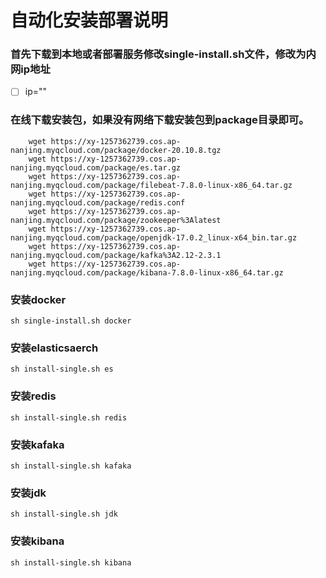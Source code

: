 # 自动化安装部署说明

### 首先下载到本地或者部署服务修改single-install.sh文件，修改为内网ip地址
- [ ] ip=""

### 在线下载安装包，如果没有网络下载安装包到package目录即可。
``` 
    wget https://xy-1257362739.cos.ap-nanjing.myqcloud.com/package/docker-20.10.8.tgz
    wget https://xy-1257362739.cos.ap-nanjing.myqcloud.com/package/es.tar.gz
    wget https://xy-1257362739.cos.ap-nanjing.myqcloud.com/package/filebeat-7.8.0-linux-x86_64.tar.gz
    wget https://xy-1257362739.cos.ap-nanjing.myqcloud.com/package/redis.conf
    wget https://xy-1257362739.cos.ap-nanjing.myqcloud.com/package/zookeeper%3Alatest
    wget https://xy-1257362739.cos.ap-nanjing.myqcloud.com/package/openjdk-17.0.2_linux-x64_bin.tar.gz
    wget https://xy-1257362739.cos.ap-nanjing.myqcloud.com/package/kafka%3A2.12-2.3.1
    wget https://xy-1257362739.cos.ap-nanjing.myqcloud.com/package/kibana-7.8.0-linux-x86_64.tar.gz
```


### 安装docker 
``` 
sh single-install.sh docker 
```



### 安装elasticsaerch 
``` 
sh install-single.sh es
``` 

### 安装redis 
``` 
sh install-single.sh redis
``` 

### 安装kafaka
``` 
sh install-single.sh kafaka
``` 

### 安装jdk
``` 
sh install-single.sh jdk
``` 

### 安装kibana
``` 
sh install-single.sh kibana
``` 





